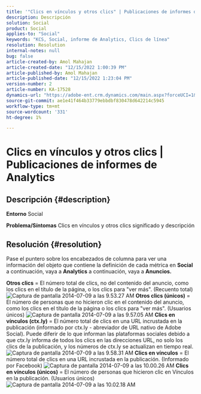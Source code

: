 ```yaml
---
title: '"Clics en vínculos y otros clics" | Publicaciones de informes de Analytics"'
description: Descripción
solution: Social
product: Social
applies-to: "Social"
keywords: "KCS, Social, informe de Analytics, Clics de línea"
resolution: Resolution
internal-notes: null
bug: false
article-created-by: Amol Mahajan
article-created-date: "12/15/2022 1:00:39 PM"
article-published-by: Amol Mahajan
article-published-date: "12/15/2022 1:23:04 PM"
version-number: 2
article-number: KA-17528
dynamics-url: "https://adobe-ent.crm.dynamics.com/main.aspx?forceUCI=1&pagetype=entityrecord&etn=knowledgearticle&id=c7533577-787c-ed11-81ac-6045bd006b4b"
source-git-commit: ae1e41f464b33779ebbdbf830478d642214c5945
workflow-type: tm+mt
source-wordcount: '331'
ht-degree: 1%

---
```


# Clics en vínculos y otros clics | Publicaciones de informes de Analytics

## Descripción {#description}

<b>Entorno</b>
Social


<b>Problema/Síntomas</b>
Clics en vínculos y otros clics significado y descripción


## Resolución {#resolution}


Pase el puntero sobre los encabezados de columna para ver una información del objeto que contiene la definición de cada métrica en <b>Social</b> a continuación, vaya a <b>Analytics</b> a continuación, vaya a <b>Anuncios.</b>

<b>Otros clics</b> = El número total de clics, no del contenido del anuncio, como los clics en el título de la página, o los clics para &quot;ver más&quot;. (Recuento total)
![Captura de pantalla 2014-07-09 a las 9.53.27 AM](https://helpx.adobe.com/content/dam/help/en/social/kb/link-clicks-click-definitions/jcr%3acontent/main-pars/image/Screen%20Shot%202014-07-09%20at%209.53.27%20AM.png "Captura de pantalla 2014-07-09 a las 9.53.27 AM")
<b>Otros clics (únicos)</b> = El número de personas que no hicieron clic en el contenido del anuncio, como los clics en el título de la página o los clics para &quot;ver más&quot;. (Usuarios únicos)
![Captura de pantalla 2014-07-09 a las 9.57.05 AM](https://helpx.adobe.com/content/dam/help/en/social/kb/link-clicks-click-definitions/jcr%3acontent/main-pars/image_0/Screen%20Shot%202014-07-09%20at%209.57.05%20AM.png "Captura de pantalla 2014-07-09 a las 9.57.05 AM")
<b>Clics en vínculos (ctx.ly)</b> = El número total de clics en una URL incrustada en la publicación (informado por ctx.ly - abreviador de URL nativo de Adobe Social). Puede diferir de lo que informan las plataformas sociales debido a que ctx.ly informa de todos los clics en las direcciones URL, no solo los clics de la publicación, y los números de ctx.ly se actualizan en tiempo real.
![Captura de pantalla 2014-07-09 a las 9.58.31 AM](https://helpx.adobe.com/content/dam/help/en/social/kb/link-clicks-click-definitions/jcr%3acontent/main-pars/image_1/Screen%20Shot%202014-07-09%20at%209.58.31%20AM.png "Captura de pantalla 2014-07-09 a las 9.58.31 AM")
<b>Clics en vínculos</b> = El número total de clics en una URL incrustada en la publicación. (Informado por Facebook)
![Captura de pantalla 2014-07-09 a las 10.00.26 AM](https://helpx.adobe.com/content/dam/help/en/social/kb/link-clicks-click-definitions/jcr%3acontent/main-pars/image_2/Screen%20Shot%202014-07-09%20at%2010.00.26%20AM.png "Captura de pantalla 2014-07-09 a las 10.00.26 AM")
<b>Clics en vínculos (únicos)</b> = El número de personas que hicieron clic en Vínculos en la publicación. (Usuarios únicos)
![Captura de pantalla 2014-07-09 a las 10.02.18 AM](https://helpx.adobe.com/content/dam/help/en/social/kb/link-clicks-click-definitions/jcr%3acontent/main-pars/image_3/Screen%20Shot%202014-07-09%20at%2010.02.18%20AM.png "Captura de pantalla 2014-07-09 a las 10.02.18 AM")